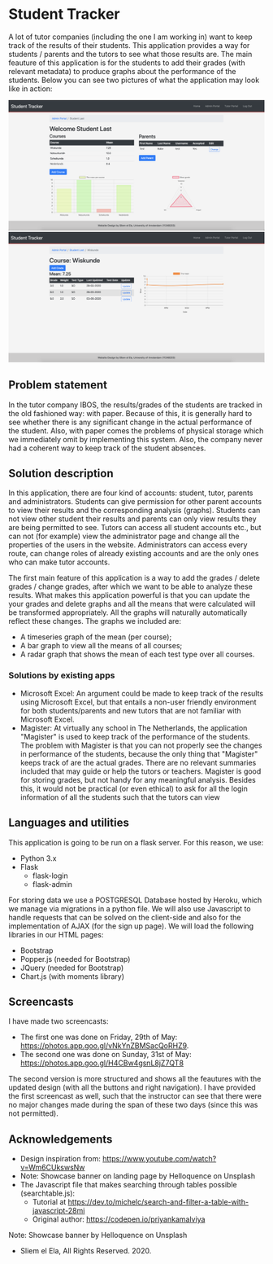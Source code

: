 # Student Tracker

A lot of tutor companies (including the one I am working in) want to keep track of the results of their students. 
This application provides a way for students / parents and the tutors to see what those results are. 
The main feauture of this application is for the students to add their grades (with relevant metadata) to produce graphs about the performance of the students. 
Below you can see two pictures of what the application may look like in action:

<img src="doc/img/student-page.png" alt="A screenshot of the portal of a student" width="650">
<img src="doc/img/course-page.png" alt="A screenshot of the portal of a course of a student" width="650">

## Problem statement

In the tutor company IBOS, the results/grades of the students are tracked in the old fashioned way: with paper. Because of this, it is generally hard to see whether there is any significant change in the actual performance of the student. Also, with paper comes the problems of physical storage which we immediately omit by implementing this system.
Also, the company never had a coherent way to keep track of the student absences.

## Solution description

In this application, there are four kind of accounts: student, tutor, parents and administrators. Students can give permission for other parent accounts to view their results and the corresponding analysis (graphs). Students can not view other student their results and parents can only view results they are being permitted to see. Tutors can access all student accounts etc., but can not (for example) view the administrator page and change all the properties of the users in the website. Administrators can access every route, can change roles of already existing accounts and are the only ones who can make tutor accounts.

The first main feature of this application is a way to add the grades / delete grades / change grades, after which we want to be able to analyze these results.
What makes this application powerful is that you can update the your grades and delete graphs and all the means that were calculated will be transformed appropriately. All the graphs will naturally automatically reflect these changes. The graphs we included are:
- A timeseries graph of the mean (per course);
- A bar graph to view all the means of all courses;
- A radar graph that shows the mean of each test type over all courses.

### Solutions by existing apps

- Microsoft Excel: An argument could be made to keep track of the results using Microsoft Excel, but that entails a non-user friendly environment for both students/parents and new tutors that are not familiar with Microsoft Excel. 
- Magister: At virtually any school in The Netherlands, the application "Magister" is used to keep track of the performance of the students. The problem with Magister is that you can not properly see the changes in performance of the students, because the only thing that "Magister" keeps track of are the actual grades. There are no relevant summaries included that may guide or help the tutors or teachers. Magister is good for storing grades, but not handy for any meaningful analysis. Besides this, it would not be practical (or even ethical) to ask for all the login information of all the students such that the tutors can view  

## Languages and utilities
This application is going to be run on a flask server. For this reason, we use:
- Python 3.x
- Flask 
    - flask-login
    - flask-admin

For storing data we use a POSTGRESQL Database hosted by Heroku, which we manage via migrations in a python file. 
We will also use Javascript to handle requests that can be solved on the client-side and also for the implementation of AJAX (for the sign up page).
We will load the following libraries in our HTML pages:
- Bootstrap
- Popper.js (needed for Bootstrap)
- JQuery (needed for Bootstrap)
- Chart.js (with moments library)

## Screencasts
I have made two screencasts:
- The first one was done on Friday, 29th of May: https://photos.app.goo.gl/vNkYnZBMSacQoRHZ9. 
- The second one was done on Sunday, 31st of May: https://photos.app.goo.gl/H4CBw4gsnL8jZ7QT8

The second version is more structured and shows all the feautures with the updated design (with all the buttons and right navigation). I have provided the first screencast as well, such that the instructor can see that there were no major changes made during the span of these two days (since this was not permitted). 

## Acknowledgements
- Design inspiration from: https://www.youtube.com/watch?v=Wm6CUkswsNw
- Note: Showcase banner on landing page by Helloquence on Unsplash
- The Javascript file that makes searching through tables possible (searchtable.js): 
    - Tutorial at https://dev.to/michelc/search-and-filter-a-table-with-javascript-28mi
    - Original author: https://codepen.io/priyankamalviya

Note: Showcase banner by Helloquence on Unsplash

- Sliem el Ela, All Rights Reserved. 2020.
